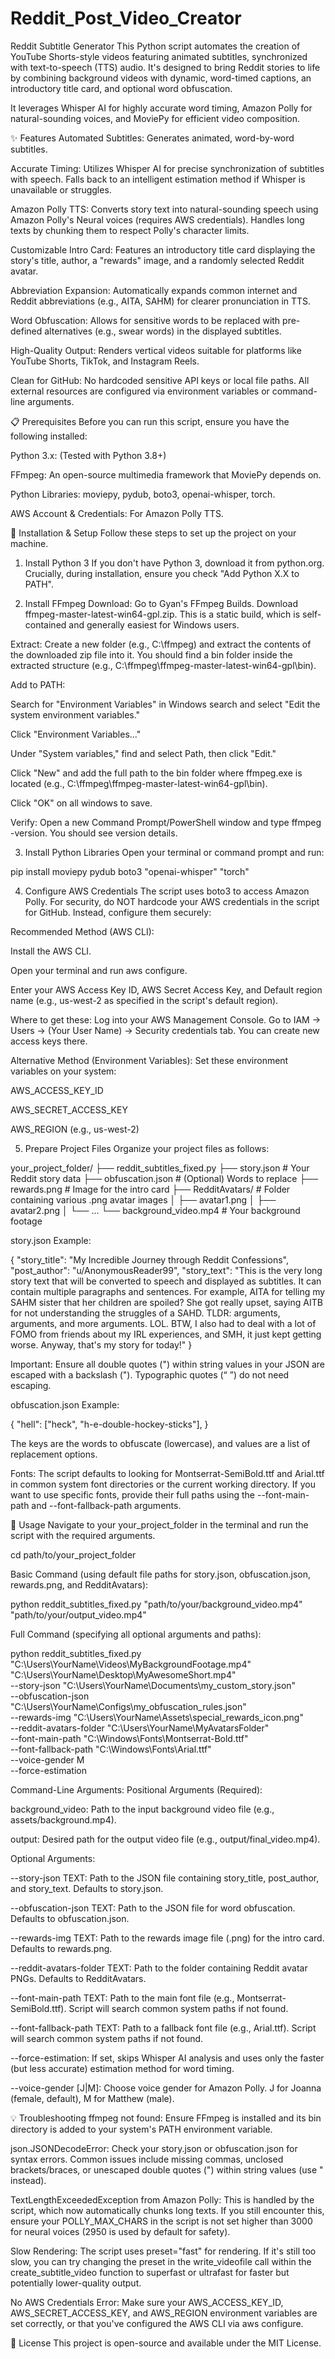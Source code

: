 # Reddit_Post_Video_Creator
Reddit Subtitle Generator
This Python script automates the creation of YouTube Shorts-style videos featuring animated subtitles, synchronized with text-to-speech (TTS) audio. It's designed to bring Reddit stories to life by combining background videos with dynamic, word-timed captions, an introductory title card, and optional word obfuscation.

It leverages Whisper AI for highly accurate word timing, Amazon Polly for natural-sounding voices, and MoviePy for efficient video composition.

✨ Features
Automated Subtitles: Generates animated, word-by-word subtitles.

Accurate Timing: Utilizes Whisper AI for precise synchronization of subtitles with speech. Falls back to an intelligent estimation method if Whisper is unavailable or struggles.

Amazon Polly TTS: Converts story text into natural-sounding speech using Amazon Polly's Neural voices (requires AWS credentials). Handles long texts by chunking them to respect Polly's character limits.

Customizable Intro Card: Features an introductory title card displaying the story's title, author, a "rewards" image, and a randomly selected Reddit avatar.

Abbreviation Expansion: Automatically expands common internet and Reddit abbreviations (e.g., AITA, SAHM) for clearer pronunciation in TTS.

Word Obfuscation: Allows for sensitive words to be replaced with pre-defined alternatives (e.g., swear words) in the displayed subtitles.

High-Quality Output: Renders vertical videos suitable for platforms like YouTube Shorts, TikTok, and Instagram Reels.

Clean for GitHub: No hardcoded sensitive API keys or local file paths. All external resources are configured via environment variables or command-line arguments.

📋 Prerequisites
Before you can run this script, ensure you have the following installed:

Python 3.x: (Tested with Python 3.8+)

FFmpeg: An open-source multimedia framework that MoviePy depends on.

Python Libraries: moviepy, pydub, boto3, openai-whisper, torch.

AWS Account & Credentials: For Amazon Polly TTS.

🚀 Installation & Setup
Follow these steps to set up the project on your machine.

1. Install Python 3
If you don't have Python 3, download it from python.org.
Crucially, during installation, ensure you check "Add Python X.X to PATH".

2. Install FFmpeg
Download: Go to Gyan's FFmpeg Builds. Download ffmpeg-master-latest-win64-gpl.zip. This is a static build, which is self-contained and generally easiest for Windows users.

Extract: Create a new folder (e.g., C:\ffmpeg) and extract the contents of the downloaded zip file into it. You should find a bin folder inside the extracted structure (e.g., C:\ffmpeg\ffmpeg-master-latest-win64-gpl\bin).

Add to PATH:

Search for "Environment Variables" in Windows search and select "Edit the system environment variables."

Click "Environment Variables..."

Under "System variables," find and select Path, then click "Edit."

Click "New" and add the full path to the bin folder where ffmpeg.exe is located (e.g., C:\ffmpeg\ffmpeg-master-latest-win64-gpl\bin).

Click "OK" on all windows to save.

Verify: Open a new Command Prompt/PowerShell window and type ffmpeg -version. You should see version details.

3. Install Python Libraries
Open your terminal or command prompt and run:

pip install moviepy pydub boto3 "openai-whisper" "torch"

4. Configure AWS Credentials
The script uses boto3 to access Amazon Polly. For security, do NOT hardcode your AWS credentials in the script for GitHub. Instead, configure them securely:

Recommended Method (AWS CLI):

Install the AWS CLI.

Open your terminal and run aws configure.

Enter your AWS Access Key ID, AWS Secret Access Key, and Default region name (e.g., us-west-2 as specified in the script's default region).

Where to get these: Log into your AWS Management Console. Go to IAM -> Users -> (Your User Name) -> Security credentials tab. You can create new access keys there.

Alternative Method (Environment Variables):
Set these environment variables on your system:

AWS_ACCESS_KEY_ID

AWS_SECRET_ACCESS_KEY

AWS_REGION (e.g., us-west-2)

5. Prepare Project Files
Organize your project files as follows:

your_project_folder/
├── reddit_subtitles_fixed.py
├── story.json               # Your Reddit story data
├── obfuscation.json         # (Optional) Words to replace
├── rewards.png              # Image for the intro card
├── RedditAvatars/           # Folder containing various .png avatar images
│   ├── avatar1.png
│   ├── avatar2.png
│   └── ...
└── background_video.mp4     # Your background footage

story.json Example:

{
  "story_title": "My Incredible Journey through Reddit Confessions",
  "post_author": "u/AnonymousReader99",
  "story_text": "This is the very long story text that will be converted to speech and displayed as subtitles. It can contain multiple paragraphs and sentences. For example, AITA for telling my SAHM sister that her children are spoiled? She got really upset, saying AITB for not understanding the struggles of a SAHD. TLDR: arguments, arguments, and more arguments. LOL. BTW, I also had to deal with a lot of FOMO from friends about my IRL experiences, and SMH, it just kept getting worse. Anyway, that's my story for today!"
}

Important: Ensure all double quotes (") within string values in your JSON are escaped with a backslash (\"). Typographic quotes (“ ”) do not need escaping.

obfuscation.json Example:

{
  "hell": ["heck", "h-e-double-hockey-sticks"],
}

The keys are the words to obfuscate (lowercase), and values are a list of replacement options.

Fonts: The script defaults to looking for Montserrat-SemiBold.ttf and Arial.ttf in common system font directories or the current working directory. If you want to use specific fonts, provide their full paths using the --font-main-path and --font-fallback-path arguments.

🚀 Usage
Navigate to your your_project_folder in the terminal and run the script with the required arguments.

cd path/to/your_project_folder

Basic Command (using default file paths for story.json, obfuscation.json, rewards.png, and RedditAvatars):

python reddit_subtitles_fixed.py "path/to/your/background_video.mp4" "path/to/your/output_video.mp4"

Full Command (specifying all optional arguments and paths):

python reddit_subtitles_fixed.py \
    "C:\Users\YourName\Videos\MyBackgroundFootage.mp4" \
    "C:\Users\YourName\Desktop\MyAwesomeShort.mp4" \
    --story-json "C:\Users\YourName\Documents\my_custom_story.json" \
    --obfuscation-json "C:\Users\YourName\Configs\my_obfuscation_rules.json" \
    --rewards-img "C:\Users\YourName\Assets\special_rewards_icon.png" \
    --reddit-avatars-folder "C:\Users\YourName\MyAvatarsFolder" \
    --font-main-path "C:\Windows\Fonts\Montserrat-Bold.ttf" \
    --font-fallback-path "C:\Windows\Fonts\Arial.ttf" \
    --voice-gender M \
    --force-estimation

Command-Line Arguments:
Positional Arguments (Required):

background_video: Path to the input background video file (e.g., assets/background.mp4).

output: Desired path for the output video file (e.g., output/final_video.mp4).

Optional Arguments:

--story-json TEXT: Path to the JSON file containing story_title, post_author, and story_text. Defaults to story.json.

--obfuscation-json TEXT: Path to the JSON file for word obfuscation. Defaults to obfuscation.json.

--rewards-img TEXT: Path to the rewards image file (.png) for the intro card. Defaults to rewards.png.

--reddit-avatars-folder TEXT: Path to the folder containing Reddit avatar PNGs. Defaults to RedditAvatars.

--font-main-path TEXT: Path to the main font file (e.g., Montserrat-SemiBold.ttf). Script will search common system paths if not found.

--font-fallback-path TEXT: Path to a fallback font file (e.g., Arial.ttf). Script will search common system paths if not found.

--force-estimation: If set, skips Whisper AI analysis and uses only the faster (but less accurate) estimation method for word timing.

--voice-gender [J|M]: Choose voice gender for Amazon Polly. J for Joanna (female, default), M for Matthew (male).

💡 Troubleshooting
ffmpeg not found: Ensure FFmpeg is installed and its bin directory is added to your system's PATH environment variable.

json.JSONDecodeError: Check your story.json or obfuscation.json for syntax errors. Common issues include missing commas, unclosed brackets/braces, or unescaped double quotes (") within string values (use \" instead).

TextLengthExceededException from Amazon Polly: This is handled by the script, which now automatically chunks long texts. If you still encounter this, ensure your POLLY_MAX_CHARS in the script is not set higher than 3000 for neural voices (2950 is used by default for safety).

Slow Rendering: The script uses preset="fast" for rendering. If it's still too slow, you can try changing the preset in the write_videofile call within the create_subtitle_video function to superfast or ultrafast for faster but potentially lower-quality output.

No AWS Credentials Error: Make sure your AWS_ACCESS_KEY_ID, AWS_SECRET_ACCESS_KEY, and AWS_REGION environment variables are set correctly, or that you've configured the AWS CLI via aws configure.

📜 License
This project is open-source and available under the MIT License.
